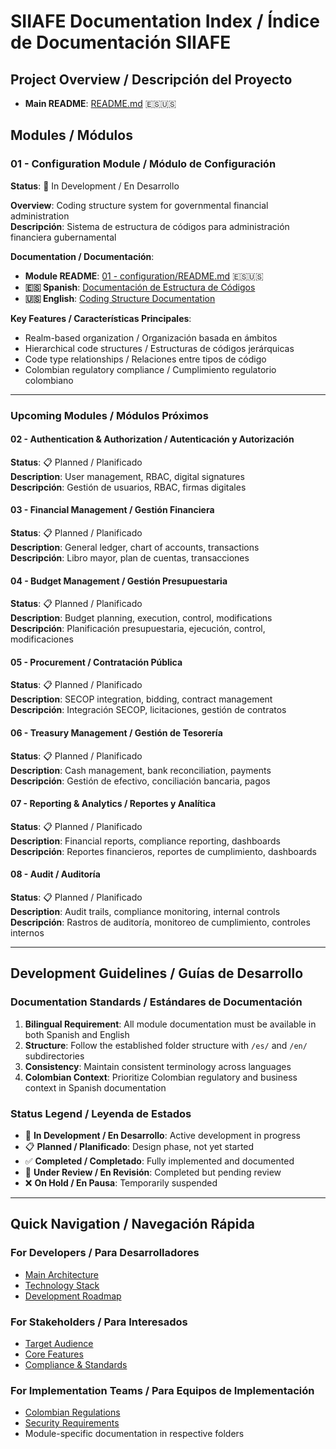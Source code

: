 # SIIAFE Documentation Index / Índice de Documentación SIIAFE

## Project Overview / Descripción del Proyecto
- **Main README**: [README.md](./README.md) 🇪🇸🇺🇸

## Modules / Módulos

### 01 - Configuration Module / Módulo de Configuración
**Status**: 🚧 In Development / En Desarrollo

**Overview**: Coding structure system for governmental financial administration  
**Descripción**: Sistema de estructura de códigos para administración financiera gubernamental

**Documentation / Documentación**:
- **Module README**: [01 - configuration/README.md](./01%20-%20configuration/README.md) 🇪🇸🇺🇸
- **🇪🇸 Spanish**: [Documentación de Estructura de Códigos](./01%20-%20configuration/es/DOCUMENTACION_ESTRUCTURA_CODIGOS.md)
- **🇺🇸 English**: [Coding Structure Documentation](./01%20-%20configuration/en/CODING_STRUCTURE_DOCUMENTATION.md)

**Key Features / Características Principales**:
- Realm-based organization / Organización basada en ámbitos
- Hierarchical code structures / Estructuras de códigos jerárquicas
- Code type relationships / Relaciones entre tipos de código
- Colombian regulatory compliance / Cumplimiento regulatorio colombiano

---

### Upcoming Modules / Módulos Próximos

#### 02 - Authentication & Authorization / Autenticación y Autorización
**Status**: 📋 Planned / Planificado  
**Description**: User management, RBAC, digital signatures  
**Descripción**: Gestión de usuarios, RBAC, firmas digitales

#### 03 - Financial Management / Gestión Financiera
**Status**: 📋 Planned / Planificado  
**Description**: General ledger, chart of accounts, transactions  
**Descripción**: Libro mayor, plan de cuentas, transacciones

#### 04 - Budget Management / Gestión Presupuestaria
**Status**: 📋 Planned / Planificado  
**Description**: Budget planning, execution, control, modifications  
**Descripción**: Planificación presupuestaria, ejecución, control, modificaciones

#### 05 - Procurement / Contratación Pública
**Status**: 📋 Planned / Planificado  
**Description**: SECOP integration, bidding, contract management  
**Descripción**: Integración SECOP, licitaciones, gestión de contratos

#### 06 - Treasury Management / Gestión de Tesorería
**Status**: 📋 Planned / Planificado  
**Description**: Cash management, bank reconciliation, payments  
**Descripción**: Gestión de efectivo, conciliación bancaria, pagos

#### 07 - Reporting & Analytics / Reportes y Analítica
**Status**: 📋 Planned / Planificado  
**Description**: Financial reports, compliance reporting, dashboards  
**Descripción**: Reportes financieros, reportes de cumplimiento, dashboards

#### 08 - Audit / Auditoría
**Status**: 📋 Planned / Planificado  
**Description**: Audit trails, compliance monitoring, internal controls  
**Descripción**: Rastros de auditoría, monitoreo de cumplimiento, controles internos

---

## Development Guidelines / Guías de Desarrollo

### Documentation Standards / Estándares de Documentación
1. **Bilingual Requirement**: All module documentation must be available in both Spanish and English
2. **Structure**: Follow the established folder structure with `/es/` and `/en/` subdirectories
3. **Consistency**: Maintain consistent terminology across languages
4. **Colombian Context**: Prioritize Colombian regulatory and business context in Spanish documentation

### Status Legend / Leyenda de Estados
- 🚧 **In Development / En Desarrollo**: Active development in progress
- 📋 **Planned / Planificado**: Design phase, not yet started
- ✅ **Completed / Completado**: Fully implemented and documented
- 🔄 **Under Review / En Revisión**: Completed but pending review
- ❌ **On Hold / En Pausa**: Temporarily suspended

---

## Quick Navigation / Navegación Rápida

### For Developers / Para Desarrolladores
- [Main Architecture](./README.md#system-architecture)
- [Technology Stack](./README.md#technology-stack)
- [Development Roadmap](./README.md#development-roadmap)

### For Stakeholders / Para Interesados
- [Target Audience](./README.md#target-audience)
- [Core Features](./README.md#core-features-planned)
- [Compliance & Standards](./README.md#compliance--standards)

### For Implementation Teams / Para Equipos de Implementación
- [Colombian Regulations](./README.md#colombian-regulations)
- [Security Requirements](./README.md#security-requirements)
- Module-specific documentation in respective folders
